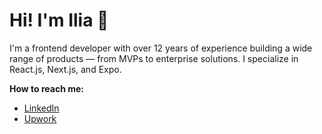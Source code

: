 # Hi! I'm Ilia 👋

I'm a frontend developer with over 12 years of experience building a wide range of products — from MVPs to enterprise solutions. I specialize in React.js, Next.js, and Expo.

**How to reach me:**
* [LinkedIn](https://www.linkedin.com/in/iamursky/)
* [Upwork](https://www.upwork.com/freelancers/~01a612ca43b89af5d4)
